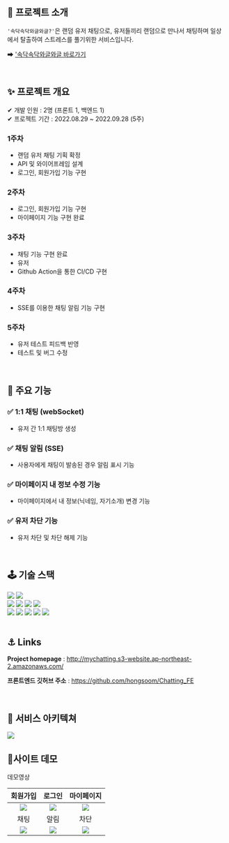 ## 🤝 프로젝트 소개
`'속닥속닥와글와글?'`은 랜덤 유저 채팅으로, 유저들끼리 랜덤으로 만나서 채팅하며 일상에서 탈출하여 스트레스를 풀기위한 서비스입니다.<br/>

➡ ['속닥속닥와글와글 바로가기](http://mychatting.s3-website.ap-northeast-2.amazonaws.com/)  

<br/>

## ✨ 프로젝트 개요

✔ 개발 인원 : 2명 (프론트 1, 백엔드 1)
<br/>
✔ 프로젝트 기간 : 2022.08.29 ~ 2022.09.28 (5주)

### 1주차

- 랜덤 유저 채팅 기획 확정
- API 및 와이어프레임 설계
- 로그인, 회원가입 기능 구현 

### 2주차

- 로그인, 회원가입 기능 구현 
- 마이페이지 기능 구현 완료

### 3주차

- 채팅 기능 구현 완료
- 유저 
- Github Action을 통한 CI/CD 구현

### 4주차

- SSE를 이용한 채팅 알림 기능 구현

### 5주차

- 유저 테스트 피드백 반영
- 테스트 및 버그 수정

<br/>

## 🔧 주요 기능
### ✅ 1:1 채팅 (webSocket)

- 유저 간 1:1 채팅방 생성

### ✅ 채팅 알림 (SSE)

- 사용자에게 채팅이 발송된 경우 알림 표시 기능

### ✅ 마이페이지 내 정보 수정 기능

- 마이페이지에서 내 정보(닉네임, 자기소개) 변경 기능

### ✅ 유저 차단 기능

- 유저 차단 및 차단 해제 기능

<br/>

## 🕹 기술 스택
<div display=flex>
<img src="https://img.shields.io/badge/java-007396?style=for-the-badge&logo=java&logoColor=white">
<img src="https://img.shields.io/badge/spring-6DB33F?style=for-the-badge&logo=spring&logoColor=white"> 

</div>
<div display=flex>
   <img src="https://img.shields.io/badge/AmazonEC2-FF9900?style=for-the-badge&logo=AmazonEC2&logoColor=white">
   <img src="https://img.shields.io/badge/Amazon S3-569A31?style=for-the-badge&logo=Amazon S3&logoColor=white"> 
   <img src="https://img.shields.io/badge/MySQL-4479A1?style=for-the-badge&logo=MySQL&logoColor=white">
   <img src="https://img.shields.io/badge/Ubuntu-E95420?style=for-the-badge&logo=Ubuntu&logoColor=white">
</div>
<div display=flex>
  <img src="https://img.shields.io/badge/Gradle-02303A?style=for-the-badge&logo=Gradle&logoColor=white">   
  <img src="https://img.shields.io/badge/github-181717?style=for-the-badge&logo=github&logoColor=white">
  <img src="https://img.shields.io/badge/git-F05032?style=for-the-badge&logo=git&logoColor=white">
  <img src="https://img.shields.io/badge/Postman-FF6C37?style=for-the-badge&logo=Postman&logoColor=white">
  <img src="https://img.shields.io/badge/Slack-4A154B7?style=for-the-badge&logo=Slack&logoColor=white">
</div>
<br/>


## ⚓️ Links
**Project homepage** : http://mychatting.s3-website.ap-northeast-2.amazonaws.com/

**프론트엔드 깃허브 주소** : https://github.com/hongsoom/Chatting_FE

<br/>

## 📖 서비스 아키텍쳐
![](https://velog.velcdn.com/images/hongsoom/post/96ee6cae-330d-4ca9-9149-18fb943f02bd/image.PNG)


## 🎥사이트 데모

<summary>데모영상</summary>
  
|회원가입|로그인|마이페이지| 
|:---:|:---:|:---:| 
|<img src="https://velog.velcdn.com/images/hongsoom/post/c21c84a6-0f07-4ba5-8701-461848a3e685/image.gif" />|<img src="https://velog.velcdn.com/images/hongsoom/post/918a6ddc-9cd1-43d4-bad1-8564d2313907/image.gif"/>|<img src="https://velog.velcdn.com/images/hongsoom/post/07abbf0e-842d-4877-8a1b-cd5110b83366/image.gif" />|
|채팅|알림|차단|
|<img src="https://velog.velcdn.com/images/hongsoom/post/c1716bd5-636e-49ca-ac56-b20deffc93b7/image.gif" />|<img src="https://velog.velcdn.com/images/hongsoom/post/b85d2806-7ab3-4d6b-8c54-7de00a36435d/image.gif" />|<img src="https://velog.velcdn.com/images/hongsoom/post/26867e42-8495-4b9b-a2b3-009ac3f9eb1a/image.gif" />|


<br />
